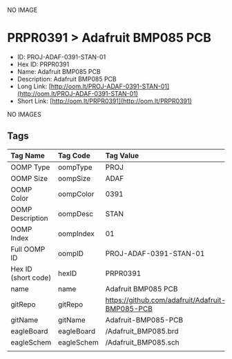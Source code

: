 


  
NO IMAGE  
# PRPR0391 > Adafruit BMP085 PCB

- ID: PROJ-ADAF-0391-STAN-01
- Hex ID: PRPR0391
- Name: Adafruit BMP085 PCB
- Description: Adafruit BMP085 PCB
- Long Link: [http://oom.lt/PROJ-ADAF-0391-STAN-01](http://oom.lt/PROJ-ADAF-0391-STAN-01)
- Short Link: [http://oom.lt/PRPR0391](http://oom.lt/PRPR0391)
  
NO IMAGES  
## Tags
  

|Tag Name|Tag Code|Tag Value|
| :--- | :--- | :--- |
|OOMP Type|oompType|PROJ|
|OOMP Size|oompSize|ADAF|
|OOMP Color|oompColor|0391|
|OOMP Description|oompDesc|STAN|
|OOMP Index|oompIndex|01|
|Full OOMP ID|oompID|PROJ-ADAF-0391-STAN-01|
|Hex ID (short code)|hexID|PRPR0391|
|name|name|Adafruit BMP085 PCB|
|gitRepo|gitRepo|https://github.com/adafruit/Adafruit-BMP085-PCB|
|gitName|gitName|Adafruit-BMP085-PCB|
|eagleBoard|eagleBoard|/Adafruit_BMP085.brd|
|eagleSchem|eagleSchem|/Adafruit_BMP085.sch|
||||
